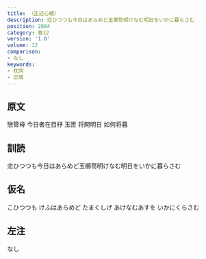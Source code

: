 ```yaml
---
title: （正述心緒）
description: 恋ひつつも今日はあらめど玉櫛笥明けなむ明日をいかに暮らさむ
position: 2884
category: 巻12
version: '1.0'
volume: 12
comparison:
- なし
keywords:
- 枕詞
- 恋情
---
```


## 原文

戀管母 今日者在目杼 玉匣 将開明日 如何将暮

## 訓読

恋ひつつも今日はあらめど玉櫛笥明けなむ明日をいかに暮らさむ

## 仮名

こひつつも けふはあらめど たまくしげ あけなむあすを いかにくらさむ

## 左注

なし
